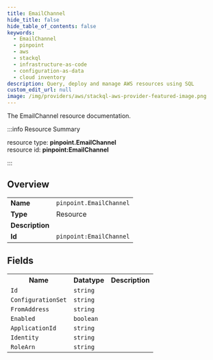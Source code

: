 ```yaml
---
title: EmailChannel
hide_title: false
hide_table_of_contents: false
keywords:
  - EmailChannel
  - pinpoint
  - aws
  - stackql
  - infrastructure-as-code
  - configuration-as-data
  - cloud inventory
description: Query, deploy and manage AWS resources using SQL
custom_edit_url: null
image: /img/providers/aws/stackql-aws-provider-featured-image.png
---
```

The EmailChannel resource documentation.

:::info Resource Summary

<div class="row">
<div class="providerDocColumn">
<span>resource type:&nbsp;<b>pinpoint.EmailChannel</b></span><br />
<span>resource id:&nbsp;<b>pinpoint:EmailChannel</b></span><br />
</div>
</div>

:::

## Overview
<table><tbody>
<tr><td><b>Name</b></td><td><code>pinpoint.EmailChannel</code></td></tr>
<tr><td><b>Type</b></td><td>Resource</td></tr>
<tr><td><b>Description</b></td><td></td></tr>
<tr><td><b>Id</b></td><td><code>pinpoint:EmailChannel</code></td></tr>
</tbody></table>

## Fields
<table><tbody>
<tr><th>Name</th><th>Datatype</th><th>Description</th></tr>
<tr><td><code>Id</code></td><td><code>string</code></td><td></td></tr><tr><td><code>ConfigurationSet</code></td><td><code>string</code></td><td></td></tr><tr><td><code>FromAddress</code></td><td><code>string</code></td><td></td></tr><tr><td><code>Enabled</code></td><td><code>boolean</code></td><td></td></tr><tr><td><code>ApplicationId</code></td><td><code>string</code></td><td></td></tr><tr><td><code>Identity</code></td><td><code>string</code></td><td></td></tr><tr><td><code>RoleArn</code></td><td><code>string</code></td><td></td></tr>
</tbody></table>